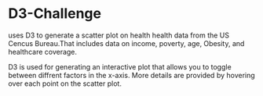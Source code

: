 # D3-Challenge
uses D3 to generate a scatter plot on health health data from the US Cencus Bureau.That includes data on income, poverty, age, Obesity, and healthcare coverage. 

D3 is used for generating an interactive plot that allows you to toggle between diffrent factors in the x-axis. More details are provided by hovering over each point on the scatter plot. 
